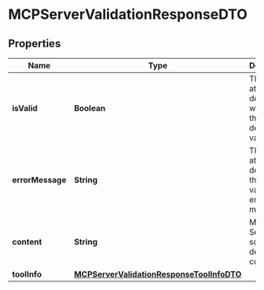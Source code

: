 

# MCPServerValidationResponseDTO

## Properties

Name | Type | Description | Notes
------------ | ------------- | ------------- | -------------
**isValid** | **Boolean** | This attribute declares whether this definition is valid or not.  | 
**errorMessage** | **String** | This attribute declares the validation error message  | 
**content** | **String** | MCP Server schema definition content.  |  [optional]
**toolInfo** | [**MCPServerValidationResponseToolInfoDTO**](MCPServerValidationResponseToolInfoDTO.md) |  |  [optional]




